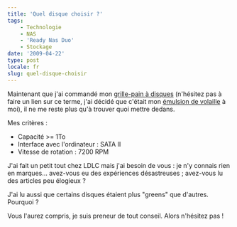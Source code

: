 ```yaml
---
title: 'Quel disque choisir ?'
tags:
    - Technologie
    - NAS
    - 'Ready Nas Duo'
    - Stockage
date: '2009-04-22'
type: post
locale: fr
slug: quel-disque-choisir
---
```


Maintenant que j'ai commandé mon [grille-pain à disques](/2009/02/quel-serveur-nas-pour-la-maison/) (n'hésitez pas à faire un lien sur ce terme, j'ai décidé que c'était mon [émulsion de volaille](http://www.teulliac.com/killzone-2-sinvite-au-sony-style-store/) à moi), il ne me reste plus qu'à trouver quoi mettre dedans.

Mes critères&nbsp;:

* Capacité &gt;= 1To
* Interface avec l'ordinateur&nbsp;: SATA II
* Vitesse de rotation&nbsp;: 7200 RPM

J'ai fait un petit tout chez LDLC mais j'ai besoin de vous : je n'y connais rien en marques… avez-vous eu des expériences désastreuses ; avez-vous lu des articles peu élogieux&nbsp;?

J'ai lu aussi que certains disques étaient plus "greens" que d'autres. Pourquoi&nbsp;?

Vous l'aurez compris, je suis preneur de tout conseil. Alors n'hésitez pas&nbsp;!
